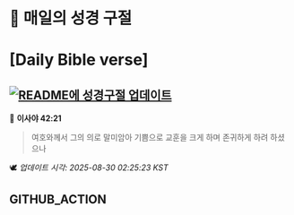 # 🙏 매일의 성경 구절
# [Daily Bible verse]
## [![README에 성경구절 업데이트](https://github.com/DONGSUKA/first_test/actions/workflows/update-readme-bible.yml/badge.svg)](https://github.com/DONGSUKA/first_test/actions/workflows/update-readme-bible.yml)
<!-- START_BIBLE_VERSE -->
📖 **이사야 42:21**
> 여호와께서 그의 의로 말미암아 기쁨으로 교훈을 크게 하며 존귀하게 하려 하셨으나

🕊️ _업데이트 시각: 2025-08-30 02:25:23 KST_
  <!-- END_BIBLE_VERSE -->
## GITHUB_ACTION

